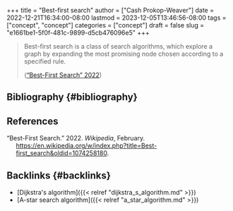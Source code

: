 +++
title = "Best-first search"
author = ["Cash Prokop-Weaver"]
date = 2022-12-21T16:34:00-08:00
lastmod = 2023-12-05T13:46:56-08:00
tags = ["concept", "concept"]
categories = ["concept"]
draft = false
slug = "e1661be1-5f0f-481c-9899-d5cb476096e5"
+++

> Best-first search is a class of search algorithms, which explore a graph by expanding the most promising node chosen according to a specified rule.
>
> (<a href="#citeproc_bib_item_1">“Best-First Search” 2022</a>)


## Bibliography {#bibliography}

## References

<style>.csl-entry{text-indent: -1.5em; margin-left: 1.5em;}</style><div class="csl-bib-body">
  <div class="csl-entry"><a id="citeproc_bib_item_1"></a>“Best-First Search.” 2022. <i>Wikipedia</i>, February. <a href="https://en.wikipedia.org/w/index.php?title=Best-first_search&oldid=1074258180">https://en.wikipedia.org/w/index.php?title=Best-first_search&#38;oldid=1074258180</a>.</div>
</div>


## Backlinks {#backlinks}

-   [Dijkstra's algorithm]({{< relref "dijkstra_s_algorithm.md" >}})
-   [A-star search algorithm]({{< relref "a_star_algorithm.md" >}})
